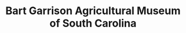 ---
layout: repo
title: "Bart Garrison Agricultural Museum of South Carolina"
id: 2132
permalink: repos/2132/
---